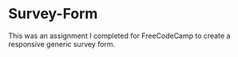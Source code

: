 # Survey-Form
This was an assignment I completed for FreeCodeCamp to create a responsive generic survey form.
